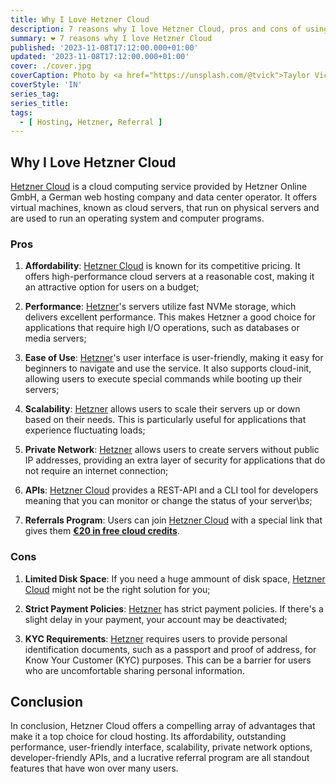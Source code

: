 ```yaml
---
title: Why I Love Hetzner Cloud
description: 7 reasons why I love Hetzner Cloud, pros and cons of using it.
summary: ❤️ 7 reasons why I love Hetzner Cloud
published: '2023-11-08T17:12:00.000+01:00'
updated: '2023-11-08T17:12:00.000+01:00'
cover: ./cover.jpg
coverCaption: Photo by <a href="https://unsplash.com/@tvick">Taylor Vick</a> on <a href="https://unsplash.com/photos/cable-network-M5tzZtFCOfs">Unsplash</a>
coverStyle: 'IN'
series_tag:
series_title:
tags:
  - [ Hosting, Hetzner, Referral ]
---
```


<script lang="ts">
  let refLink = "https://hetzner.cloud/?ref=UslMmfBuORkT";
</script>

## Why I Love Hetzner Cloud
[Hetzner Cloud]({refLink}) is a cloud computing service provided by Hetzner Online GmbH, a German web hosting company and data center operator. It offers virtual machines, known as cloud servers, that run on physical servers and are used to run an operating system and computer programs.

### Pros
1. **Affordability**: [Hetzner Cloud]({refLink}) is known for its competitive pricing. It offers high-performance cloud servers at a reasonable cost, making it an attractive option for users on a budget;

2. **Performance**: [Hetzner]({refLink})'s servers utilize fast NVMe storage, which delivers excellent performance. This makes Hetzner a good choice for applications that require high I/O operations, such as databases or media servers;

3. **Ease of Use**: [Hetzner]({refLink})'s user interface is user-friendly, making it easy for beginners to navigate and use the service. It also supports cloud-init, allowing users to execute special commands while booting up their servers;

4. **Scalability**: [Hetzner]({refLink}) allows users to scale their servers up or down based on their needs. This is particularly useful for applications that experience fluctuating loads;

5. **Private Network**: [Hetzner]({refLink}) allows users to create servers without public IP addresses, providing an extra layer of security for applications that do not require an internet connection;

6. **APIs**: [Hetzner Cloud]({refLink}) provides a REST-API and a CLI tool for developers meaning that you can monitor or change the status of your server\b*s*;

7. **Referrals Program**: Users can join [Hetzner Cloud]({refLink}) with a special link that gives them [**€20 in free cloud credits**]({refLink}). 


### Cons
1. **Limited Disk Space**: If you need a huge ammount of disk space, [Hetzner Cloud]({refLink}) might not be the right solution for you;

2. **Strict Payment Policies**: [Hetzner]({refLink}) has strict payment policies. If there's a slight delay in your payment, your account may be deactivated;


3. **KYC Requirements**: [Hetzner]({refLink}) requires users to provide personal identification documents, such as a passport and proof of address, for Know Your Customer (KYC) purposes. This can be a barrier for users who are uncomfortable sharing personal information.


## Conclusion
In conclusion, Hetzner Cloud offers a compelling array of advantages that make it a top choice for cloud hosting. Its affordability, outstanding performance, user-friendly interface, scalability, private network options, developer-friendly APIs, and a lucrative referral program are all standout features that have won over many users.
